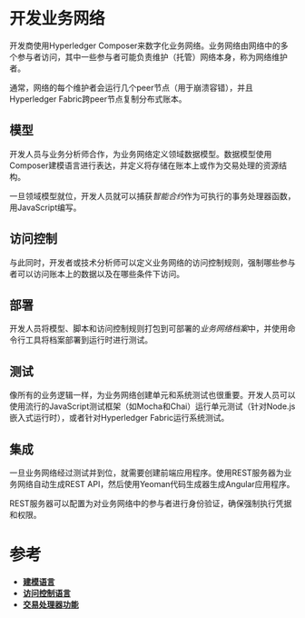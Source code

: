 # 开发业务网络

开发商使用Hyperledger Composer来数字化业务网络。业务网络由网络中的多个参与者访问，其中一些参与者可能负责维护（托管）网络本身，称为网络维护者。

通常，网络的每个维护者会运行几个peer节点（用于崩溃容错），并且Hyperledger Fabric跨peer节点复制分布式账本。

## 模型

开发人员与业务分析师合作，为业务网络定义领域数据模型。数据模型使用Composer建模语言进行表达，并定义将存储在账本上或作为交易处理的资源结构。

一旦领域模型就位，开发人员就可以捕获*智能合约*作为可执行的事务处理器函数，用JavaScript编写。

## 访问控制

与此同时，开发者或技术分析师可以定义业务网络的访问控制规则，强制哪些参与者可以访问账本上的数据以及在哪些条件下访问。

## 部署

开发人员将模型、脚本和访问控制规则打包到可部署的*业务网络档案*中，并使用命令行工具将档案部署到运行时进行测试。

## 测试

像所有的业务逻辑一样，为业务网络创建单元和系统测试也很重要。开发人员可以使用流行的JavaScript测试框架（如Mocha和Chai）运行单元测试（针对Node.js嵌入式运行时），或者针对Hyperledger Fabric运行系统测试。

## 集成

一旦业务网络经过测试并到位，就需要创建前端应用程序。使用REST服务器为业务网络自动生成REST API，然后使用Yeoman代码生成器生成Angular应用程序。

REST服务器可以配置为对业务网络中的参与者进行身份验证，确保强制执行凭据和权限。

# 参考

- [**建模语言**](reference_cto_language.md)
- [**访问控制语言**](reference_acl_language.md)
- [**交易处理器功能**](reference_js_scripts.md)
